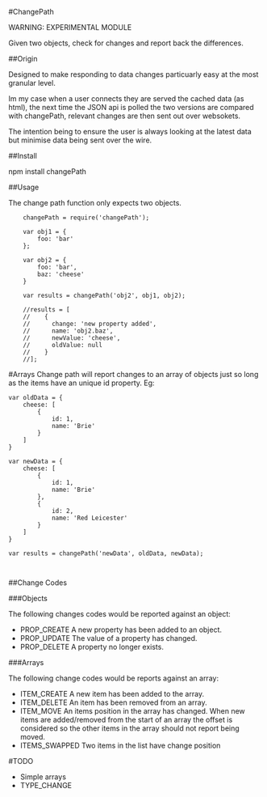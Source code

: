 #ChangePath


WARNING: EXPERIMENTAL MODULE

Given two objects, check for changes and report back the differences.


##Origin

Designed to make responding to data changes particuarly easy at the most granular level.

Im my case when a user connects they are served the cached data (as html), the next time the JSON api is polled the two versions are compared with changePath, relevant changes are then sent out over websokets.

The intention being to ensure the user is always looking at the latest data but minimise data being sent over the wire.

##Install

npm install changePath

##Usage

The change path function only expects two objects.

```
    changePath = require('changePath');

    var obj1 = {
        foo: 'bar'
    };

    var obj2 = {
        foo: 'bar',
        baz: 'cheese'
    }

    var results = changePath('obj2', obj1, obj2);

    //results = [
    //    {
    //      change: 'new property added',
    //      name: 'obj2.baz',
    //      newValue: 'cheese',
    //      oldValue: null
    //    }
    //];
```


#Arrays
Change path will report changes to an array of objects just so long as the items have an unique id property. Eg:

```
var oldData = {
    cheese: [
        {
            id: 1,
            name: 'Brie'
        }
    ]
}

var newData = {
    cheese: [
        {
            id: 1,
            name: 'Brie'
        },
        {
            id: 2,
            name: 'Red Leicester'
        }
    ]
}

var results = changePath('newData', oldData, newData);



```


##Change Codes

###Objects

The following changes codes would be reported against an object:

* PROP_CREATE
    A new property has been added to an object.
* PROP_UPDATE
    The value of a property has changed.
* PROP_DELETE
    A property no longer exists.

###Arrays

The following change codes would be reports against an array:

* ITEM_CREATE
    A new item has been added to the array.
* ITEM_DELETE
    An item has been removed from an array.
* ITEM_MOVE
    An items position in the array has changed. When new items are added/removed from the start of an array the offset is considered so the other items in the array should not report being moved.
* ITEMS_SWAPPED
    Two items in the list have change position


#TODO
* Simple arrays
* TYPE_CHANGE
